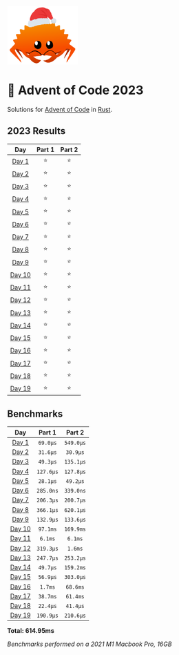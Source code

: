 <img src="./.assets/christmas_ferris.png" width="164">

# 🎄 Advent of Code 2023

Solutions for [Advent of Code](https://adventofcode.com/) in [Rust](https://www.rust-lang.org/).

<!--- advent_readme_stars table --->
## 2023 Results

| Day | Part 1 | Part 2 |
| :---: | :---: | :---: |
| [Day 1](https://adventofcode.com/2023/day/1) | ⭐ | ⭐ |
| [Day 2](https://adventofcode.com/2023/day/2) | ⭐ | ⭐ |
| [Day 3](https://adventofcode.com/2023/day/3) | ⭐ | ⭐ |
| [Day 4](https://adventofcode.com/2023/day/4) | ⭐ | ⭐ |
| [Day 5](https://adventofcode.com/2023/day/5) | ⭐ | ⭐ |
| [Day 6](https://adventofcode.com/2023/day/6) | ⭐ | ⭐ |
| [Day 7](https://adventofcode.com/2023/day/7) | ⭐ | ⭐ |
| [Day 8](https://adventofcode.com/2023/day/8) | ⭐ | ⭐ |
| [Day 9](https://adventofcode.com/2023/day/9) | ⭐ | ⭐ |
| [Day 10](https://adventofcode.com/2023/day/10) | ⭐ | ⭐ |
| [Day 11](https://adventofcode.com/2023/day/11) | ⭐ | ⭐ |
| [Day 12](https://adventofcode.com/2023/day/12) | ⭐ | ⭐ |
| [Day 13](https://adventofcode.com/2023/day/13) | ⭐ | ⭐ |
| [Day 14](https://adventofcode.com/2023/day/14) | ⭐ | ⭐ |
| [Day 15](https://adventofcode.com/2023/day/15) | ⭐ | ⭐ |
| [Day 16](https://adventofcode.com/2023/day/16) | ⭐ | ⭐ |
| [Day 17](https://adventofcode.com/2023/day/17) | ⭐ | ⭐ |
| [Day 18](https://adventofcode.com/2023/day/18) | ⭐ | ⭐ |
| [Day 19](https://adventofcode.com/2023/day/19) | ⭐ | ⭐ |
<!--- advent_readme_stars table --->

<!--- benchmarking table --->
## Benchmarks

| Day | Part 1 | Part 2 |
| :---: | :---: | :---:  |
| [Day 1](./src/bin/01.rs) | `69.0µs` | `549.0µs` |
| [Day 2](./src/bin/02.rs) | `31.6µs` | `30.9µs` |
| [Day 3](./src/bin/03.rs) | `49.3µs` | `135.1µs` |
| [Day 4](./src/bin/04.rs) | `127.6µs` | `127.8µs` |
| [Day 5](./src/bin/05.rs) | `28.1µs` | `49.2µs` |
| [Day 6](./src/bin/06.rs) | `285.0ns` | `339.0ns` |
| [Day 7](./src/bin/07.rs) | `206.3µs` | `200.7µs` |
| [Day 8](./src/bin/08.rs) | `366.1µs` | `620.1µs` |
| [Day 9](./src/bin/09.rs) | `132.9µs` | `133.6µs` |
| [Day 10](./src/bin/10.rs) | `97.1ms` | `169.9ms` |
| [Day 11](./src/bin/11.rs) | `6.1ms` | `6.1ms` |
| [Day 12](./src/bin/12.rs) | `319.3µs` | `1.6ms` |
| [Day 13](./src/bin/13.rs) | `247.7µs` | `253.2µs` |
| [Day 14](./src/bin/14.rs) | `49.7µs` | `159.2ms` |
| [Day 15](./src/bin/15.rs) | `56.9µs` | `303.0µs` |
| [Day 16](./src/bin/16.rs) | `1.7ms` | `68.6ms` |
| [Day 17](./src/bin/17.rs) | `38.7ms` | `61.4ms` |
| [Day 18](./src/bin/18.rs) | `22.4µs` | `41.4µs` |
| [Day 19](./src/bin/19.rs) | `190.9µs` | `210.6µs` |

**Total: 614.95ms**
<!--- benchmarking table --->
*Benchmarks performed on a 2021 M1 Macbook Pro, 16GB*
